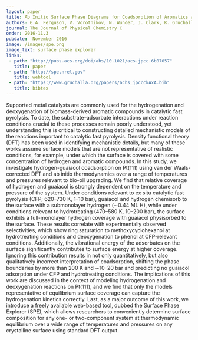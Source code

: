 ```yaml
---
layout: paper
title: Ab Initio Surface Phase Diagrams for Coadsorption of Aromatics and Hydrogen on the Pt(111) Surface.
authors: G.A. Ferguson, V. Vorotnikov, N. Wunder, J. Clark, K. Gruchalla, T. Bartholomew, D.J. Robichaud, and G.T. Beckham
journal: The Journal of Physical Chemistry C
order: 2016-11.3
pubdate:  November 2016
image: /images/spe.png
image_text: surface phase explorer
links:
 - path: "http://pubs.acs.org/doi/abs/10.1021/acs.jpcc.6b07057"
   title: paper
 - path: "http://spe.nrel.gov"
   title: webtool
 - path: "https://www.gruchalla.org/papers/achs_jpccckAxA.bib"
   title: bibtex
---
```


Supported metal catalysts are commonly used for the hydrogenation and deoxygenation of biomass-derived aromatic compounds in catalytic fast pyrolysis. To date, the substrate–adsorbate interactions under reaction conditions crucial to these processes remain poorly understood, yet understanding this is critical to constructing detailed mechanistic models of the reactions important to catalytic fast pyrolysis. Density functional theory (DFT) has been used in identifying mechanistic details, but many of these works assume surface models that are not representative of realistic conditions, for example, under which the surface is covered with some concentration of hydrogen and aromatic compounds. In this study, we investigate hydrogen-guaiacol coadsorption on Pt(111) using van der Waals-corrected DFT and ab initio thermodynamics over a range of temperatures and pressures relevant to bio-oil upgrading. We find that relative coverage of hydrogen and guaiacol is strongly dependent on the temperature and pressure of the system. Under conditions relevant to ex situ catalytic fast pyrolysis (CFP; 620–730 K, 1–10 bar), guaiacol and hydrogen chemisorb to the surface with a submonolayer hydrogen (∼0.44 ML H), while under conditions relevant to hydrotreating (470–580 K, 10–200 bar), the surface exhibits a full-monolayer hydrogen coverage with guaiacol physisorbed to the surface. These results correlate with experimentally observed selectivities, which show ring saturation to methoxycyclohexanol at hydrotreating conditions and deoxygenation to phenol at CFP-relevant conditions. Additionally, the vibrational energy of the adsorbates on the surface significantly contributes to surface energy at higher coverage. Ignoring this contribution results in not only quantitatively, but also qualitatively incorrect interpretation of coadsorption, shifting the phase boundaries by more than 200 K and ∼10–20 bar and predicting no guaiacol adsorption under CFP and hydrotreating conditions. The implications of this work are discussed in the context of modeling hydrogenation and deoxygenation reactions on Pt(111), and we find that only the models representative of equilibrium surface coverage can capture the hydrogenation kinetics correctly. Last, as a major outcome of this work, we introduce a freely available web-based tool, dubbed the Surface Phase Explorer (SPE), which allows researchers to conveniently determine surface composition for any one- or two-component system at thermodynamic equilibrium over a wide range of temperatures and pressures on any crystalline surface using standard DFT output.